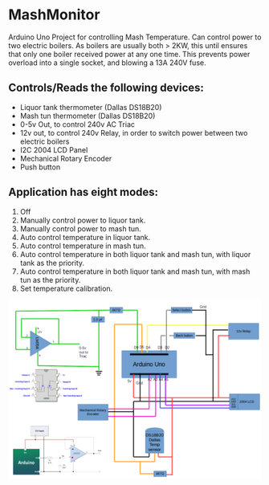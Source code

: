 # MashMonitor
Arduino Uno Project for controlling Mash Temperature.
Can control power to two electric boilers. As boilers are usually both > 2KW, this until ensures that only one boiler received power at any one time. This prevents power overload into a single socket, and blowing a 13A 240V fuse.


## Controls/Reads the following devices:
* Liquor tank thermometer (Dallas DS18B20) 
* Mash tun thermometer (Dallas DS18B20) 
* 0-5v Out, to control 240v AC Triac
* 12v out, to control 240v Relay, in order to switch power between two electric boilers
* I2C 2004 LCD Panel
* Mechanical Rotary Encoder
* Push button


## Application has eight modes:
1. Off
2. Manually control power to liquor tank.
3. Manually control power to mash tun.
4. Auto control temperature in liquor tank.
5. Auto control temperature in mash tun.
6. Auto control temperature in both liquor tank and mash tun, with liquor tank as the priority.
7. Auto control temperature in both liquor tank and mash tun, with mash tun as the priority.
8. Set temperature calibration.


![Mash Monitor Schematic](/MashMonitor-Diag.png)
